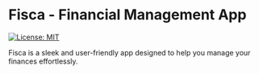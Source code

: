 # Fisca - Financial Management App

[![License: MIT](https://img.shields.io/badge/License-MIT-yellow.svg)](https://opensource.org/licenses/MIT)

Fisca is a sleek and user-friendly app designed to help you manage your finances effortlessly.
